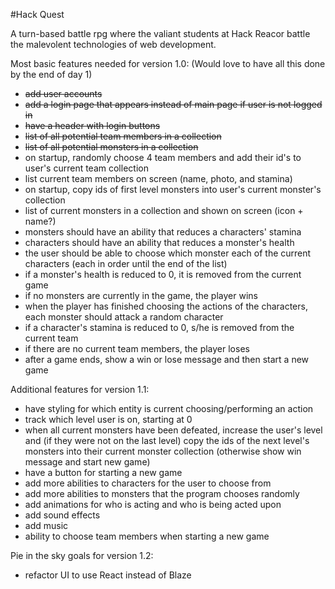 #Hack Quest

A turn-based battle rpg where the valiant students at Hack Reacor battle the malevolent technologies of web development.

Most basic features needed for version 1.0:
(Would love to have all this done by the end of day 1)
<ul>
  <li><strike>add user accounts</strike></li>
  <li><strike>add a login page that appears instead of main page if user is not logged in</strike></li>
  <li><strike>have a header with login buttons</strike></li>
  <li><strike>list of all potential team members in a collection</strike></li>
  <li><strike>list of all potential monsters in a collection</strike></li>
  <li>on startup, randomly choose 4 team members and add their id's to user's current team collection</li>
  <li>list current team members on screen (name, photo, and stamina)</li>
  <li>on startup, copy ids of first level monsters into user's current monster's collection</li>
  <li>list of current monsters in a collection and shown on screen (icon + name?)</li>
  <li>monsters should have an ability that reduces a characters' stamina</li>
  <li>characters should have an ability that reduces a monster's health</li>
  <li>the user should be able to choose which monster each of the current characters (each in order until the end of the list)</li>
  <li>if a monster's health is reduced to 0, it is removed from the current game</li>
  <li>if no monsters are currently in the game, the player wins</li>
  <li>when the player has finished choosing the actions of the characters, each monster should attack a random character</li>
  <li>if a character's stamina is reduced to 0, s/he is removed from the current team</li>
  <li>if there are no current team members, the player loses</li>
  <li>after a game ends, show a win or lose message and then start a new game</li>
</ul>

Additional features for version 1.1:
<ul>
  <li>have styling for which entity is current choosing/performing an action</li>
  <li>track which level user is on, starting at 0</li>
  <li>when all current monsters have been defeated, increase the user's level and (if they were not on the last level) copy the ids of the next level's monsters into their current monster collection (otherwise show win message and start new game)</li>
  <li>have a button for starting a new game</li>
  <li>add more abilities to characters for the user to choose from</li>
  <li>add more abilities to monsters that the program chooses randomly</li>
  <li>add animations for who is acting and who is being acted upon</li>
  <li>add sound effects</li>
  <li>add music</li>
  <li>ability to choose team members when starting a new game</li>
</ul>

Pie in the sky goals for version 1.2:
<ul>
  <li>refactor UI to use React instead of Blaze</li>
</ul>
